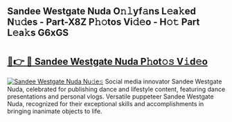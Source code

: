 ## Sandee Westgate Nuda O𝚗𝚕yf𝚊ns L𝚎a𝚔ed N𝚞𝚍es - Part-X8Z P𝚑𝚘tos Vi𝚍𝚎o - H𝚘𝚝 Part L𝚎a𝚔s G6xGS

# <h2><a href="http://kf6zft.oniu.top/?m=Sandee+Westgate+Nuda">🔗👉 🔴 Sandee Westgate Nuda P𝚑ot𝚘𝚜 V𝚒d𝚎o</a></h2>

[![Sandee Westgate Nuda Nu𝚍e𝚜](https://i.imgur.com/0qMVB7G.gif)](http://kf6zft.oniu.top/?m=Sandee+Westgate+Nuda)
Social media innovator Sandee Westgate Nuda, celebrated for publishing dance and lifestyle content, featuring dance presentations and personal vlogs. Versatile puppeteer Sandee Westgate Nuda, recognized for their exceptional skills and accomplishments in bringing inanimate objects to life.  
